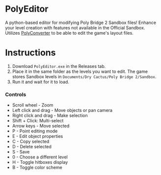# PolyEditor
 A python-based editor for modifying Poly Bridge 2 Sandbox files! Enhance your level creation with features not available in the Official Sandbox.  
 Utilizes [PolyConverter](https://github.com/orchidalloy/PolyConverter) to be able to edit the game's layout files.

# Instructions

1. Download `PolyEditor.exe` in the Releases tab.
2. Place it in the same folder as the levels you want to edit. The game stores Sandbox levels in `Documents/Dry Cactus/Poly Bridge 2/Sandbox`.
3. Run it and wait for it to load.

### Controls
- Scroll wheel - Zoom
- Left click and drag - Move objects or pan camera
- Right click and drag - Make selection
- Shift + Click: Multi-select
- Arrow keys - Move selected
- P - Point editing mode
- E - Edit object properties
- C - Copy selected
- D - Delete selected
- S - Save
- 0 - Choose a different level
- H - Toggle hitboxes display
- B - Toggle color scheme

